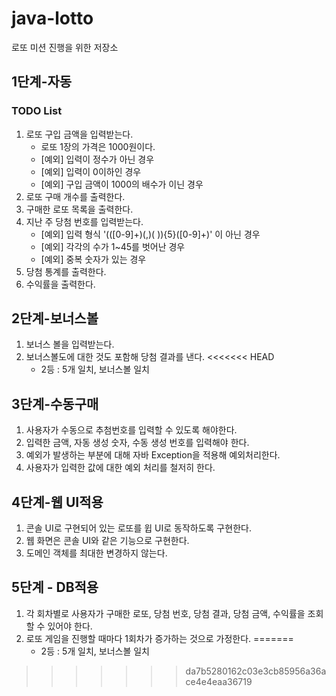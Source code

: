 # java-lotto 
로또 미션 진행을 위한 저장소 
## 1단계-자동
### TODO List
1. 로또 구입 금액을 입력받는다.
   - 로또 1장의 가격은 1000원이다.
   - [예외] 입력이 정수가 아닌 경우
   - [예외] 입력이 0이하인 경우 
   - [예외] 구입 금액이 1000의 배수가 이닌 경우
2. 로또 구매 개수를 출력한다.
3. 구매한 로또 목록을 출력한다.
4. 지난 주 당첨 번호를 입력받는다.
   - [예외] 입력 형식 '(([0-9]+)(,)( )){5}([0-9]+)' 이 아닌 경우
   - [예외] 각각의 수가 1~45를 벗어난 경우
   - [예외] 중복 숫자가 있는 경우
5. 당첨 통계를 출력한다.
6. 수익률을 출력한다.

## 2단계-보너스볼
1. 보너스 볼을 입력받는다.
2. 보너스볼도에 대한 것도 포함해 당첨 결과를 낸다.
<<<<<<< HEAD
   -  2등 : 5개 일치, 보너스볼 일치
   
## 3단계-수동구매
1. 사용자가 수동으로 추첨번호를 입력할 수 있도록 해야한다.
2. 입력한 금액, 자동 생성 숫자, 수동 생성 번호를 입력해야 한다.
3. 예외가 발생하는 부분에 대해 자바 Exception을 적용해 예외처리한다. 
4. 사용자가 입력한 값에 대한 예외 처리를 철저히 한다.

## 4단계-웹 UI적용
1. 콘솔 UI로 구현되어 있는 로또를 윕 UI로 동작하도록 구현한다.
2. 웹 화면은 콘솔 UI와 같은 기능으로 구현한다.
3. 도메인 객체를 최대한 변경하지 않는다.

## 5단계 - DB적용
1. 각 회차별로 사용자가 구매한 로또, 당첨 번호, 당첨 결과, 당첨 금액, 수익률을
   조회할 수 있어야 한다.
2. 로또 게임을 진행할 때마다 1회차가 증가하는 것으로 가정한다.
=======
   -  2등 : 5개 일치, 보너스볼 일치
>>>>>>> da7b5280162c03e3cb85956a36ace4e4eaa36719
